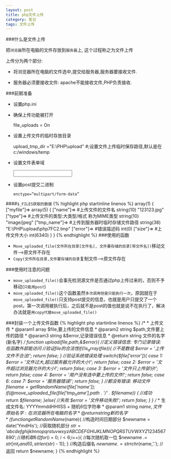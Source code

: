 ```yaml
---
layout: post
title: php文件上传
category: 笔记
tags: 文件上传
---
```



###什么是文件上传

把`浏览器`所在电脑的文件存放到`服务器`上, 这个过程称之为文件上传

上传分为两个部分:
 
- 将浏览器所在电脑的文件选中,提交给服务器,服务器要接收文件.

- 服务器必须要接收文件: apache不能接收文件,PHP负责接收.

###前期准备

- 设置php.ini

- 确保上传功能被打开


    file_uploads = On


- 设置上传文件的临时存放目录


    upload_tmp_dir ="E:\PHP\upload"  #;设置文件上传临时保存路径,默认是在c:/windows/temp


- 设置文件表单域


    <input type=’file’ name=’myfile’>


- 设置post提交二进制

	`enctype=”multipart/form-data”`

####`$_FILES获取的数据`
{% highlight php startinline linenos %} 
array(1) {
  ["myfile"]=>
  array(5) {
    ["name"]=>											#上传文件的文件名
    string(10) "123123.jpg"
    ["type"]=>											#上传文件的类型:大类型/格式  称为MIME类型
    string(10) "image/jpeg"
    ["tmp_name"]=>										#上传到服务器时临时存储文件路径
    string(38) "E:\PHP\upload\php7FC2.tmp"
    ["error"]=>											#错误描述码
    int(0)
    ["size"]=>											#上传文件大小
    int(6340)
  }
}
{% endhighlight %}
###使用的函数
- `Move_uploaded_file(文件所在目录[文件名], 文件要存储的目录[带文件名])`移动文件-->原文件不存在
- `Copy(文件所在目录,文件要存储的目录`复制文件-->原文件存在

###使用时注意的问题
- `move_uploaded_file()`会事先检测源文件是否通过php上传过来的，否则不予移动(`只能用post`)
- `move_uploaded_file()`这个函数虽然`多次调用但是只能执行一次`，原因就在于`move_uploaded_file()`只支持post提交的信息，也就是用户只提交了一个post，第一次调用被执行后，之后就不是post的值也就是说不在执行了，解决办法就是`用copy代替move_uploaded_file()`

###封装一个上传文件函数
{% highlight php startinline linenos %} 
	/*
	 * 上传文件
	 * @param1 array $file,要上传的文件信息
	 * @param2 string $path,文件要上传的路径
	 * @param3 string &$error,记录错误信息
	 * @return string 文件的名字(新名字)
	*/
	function upload($file,$path,&$error){
		//定义错误信息: 专门记录错误: 在函数外部能访问
		//验证$file的合法性
		if(!is_array($file)){
			//不是数组
			$error = '上传文件不合法!';
			return false;
		}
		//验证系统错误处理
		switch($file['error']){
			case 1:
				$error = '文件过大,超过服务器允许的大小!';
				return false;
			case 2:
				$error = '文件超过浏览器允许的大小!';
				return false;
			case 3:
				$error = '文件只上传部分!';
				return false;
			case 4:
				$error = '用户没有选中要上传的文件!';
				return false;
			case 6:
			case 7:
				$error = '服务器错误!';
				return false;
		}
		//都没有错误: 移动文件
		$filename = getRandomName($file['name']);
		if(@move_uploaded_file($file['tmp_name'],$path . '/' . $filename))
		{
			//成功
			return $filename;
		}else{
			//失败
			$error = '文件移动失败!';
			return false;
		}
	}
	/*
	 * 生成文件名: YYYYmmddHHIISS + 随机6位字符串
	 * @param1 string $name,文件原始名字: 在浏览器所在电脑的名字
	 * @return string 新的名字
	*/
	function getRandomName($name){
		//构造时间日期部分
		$newname = date('YmdHis');
		//获取随机部分
		$str = 'abcdefghijklmnopqrstuvwxyzABCDEFGHIJKLMNOPQRSTUVWXYZ1234567890';
		//随机取6位
		for($i = 0; $i < 6;$i++){
			//每次随机取一位
			$newname .= $str[mt_rand(0,strlen($str) - 1)];
		}
		//构造后缀名
		$newname .= strrchr($name,'.');
		//返回
		return $newname;
	}
{% endhighlight %}
